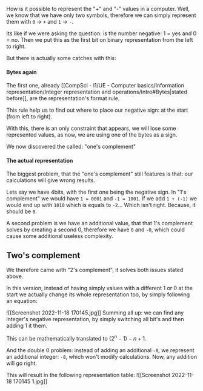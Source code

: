How is it possible to represent the "+" and "-" values in a computer. Well, we know that we have only two symbols, therefore we can simply represent them with ``0`` -> ``+`` and ``1`` -> ``-``. 

Its like if we were asking the question: is the number negative: 1 = yes and 0 = no.
Then we put this as the first bit on binary representation from the left to right. 

But there is actually some catches with this:

#### Bytes again
The first one, already [[CompSci - l1/UE - Computer basics/Information representation/Integer representation and operations/Intro#Bytes|stated before]], are the representation's format rule. 

This rule help us to find out where to place our negative sign: at the start (from left to right).

With this, there is an only constraint that appears, we will lose some represented values, as now, we are using one of the bytes as a sign.

We now discovered the called: "one's complement"

#### The actual representation
The biggest problem, that the "one's complement" still features is that: our calculations will give wrong results. 

Lets say we have 4bits, with the first one being the negative sign. In "1's complement" we would have ``1 = 0001`` and ``-1 = 1001``. If we add ``1 + (-1)`` we would end up with ``1010`` which is equals to ``-2``... Which isn't right. Because, it should be ``0``.

A second problem is we have an additional value, that that 1's complement solves by creating a second 0, therefore we have ``0`` and ``-0``, which could cause some additional useless complexity.

## Two's complement
We therefore came with "2's complement", it solves both issues stated above. 

In this version, instead of having simply values with a different 1 or 0 at the start we actually change its whole representation too, by simply following an equation: 

![[Screenshot 2022-11-18 170145.jpg]]
Summing all up: we can find any integer's negative representation, by simply switching all bit's and then adding 1 it them.

This can be mathematically translated to $(2^n-1)-n+1$.

And the double 0 problem: instead of adding an additional ``-0``, we represent an additional integer: ``-8``, which won't modify calculations. Now, any addition will go right.

This will result in the following representation table: 
![[Screenshot 2022-11-18 170145 1.jpg]]